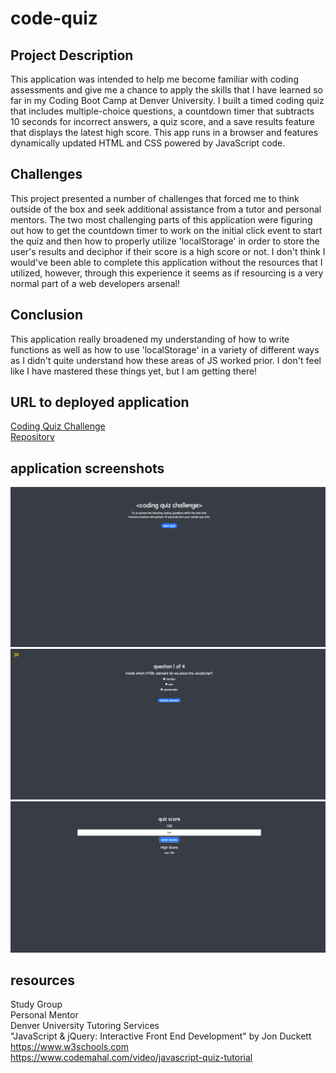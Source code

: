 # code-quiz

## Project Description

This application was intended to help me become familiar with coding assessments and give me a chance to apply the skills that I have learned so far in my Coding Boot Camp at Denver University. I built a timed coding quiz that includes multiple-choice questions, a countdown timer that subtracts 10 seconds for incorrect answers, a quiz score, and a save results feature that displays the latest high score. This app runs in a browser and features dynamically updated HTML and CSS powered by JavaScript code.

## Challenges

This project presented a number of challenges that forced me to think outside of the box and seek additional assistance from a tutor and personal mentors. The two most challenging parts of this application were figuring out how to get the countdown timer to work on the initial click event to start the quiz and then how to properly utilize 'localStorage' in order to store the user's results and deciphor if their score is a high score or not. I don't think I would've been able to complete this application without the resources that I utilized, however, through this experience it seems as if resourcing is a very normal part of a web developers arsenal!

## Conclusion

This application really broadened my understanding of how to write functions as well as how to use 'localStorage' in a variety of different ways as I didn't quite understand how these areas of JS worked prior. I don't feel like I have mastered these things yet, but I am getting there!

## URL to deployed application

[Coding Quiz Challenge](https://mychalgm.github.io/code-quiz)<br>
[Repository](https://https://github.com/mychalgm/code-quiz)

## application screenshots

![alttext](images/01-screenshot.png "Quiz Intro")
![alttext](images/02-screenshot.png "Quiz Questions")
![alttext](images/03-screenshot.png "Quiz Results")

## resources

Study Group<br>
Personal Mentor<br>
Denver University Tutoring Services<br>
"JavaScript & jQuery: Interactive Front End Development" by Jon Duckett<br>
https://www.w3schools.com<br>
https://www.codemahal.com/video/javascript-quiz-tutorial
